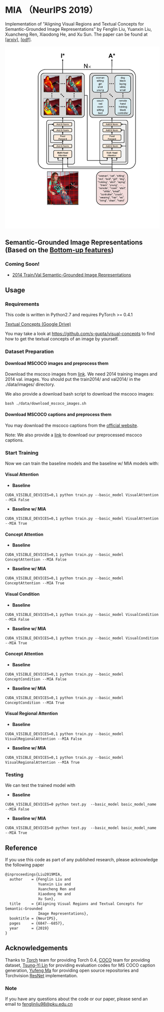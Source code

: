 # MIA （NeurIPS 2019）
Implementation of "Aligning Visual Regions and Textual Concepts for Semantic-Grounded Image Representations" by Fenglin Liu, Yuanxin Liu, Xuancheng Ren, Xiaodong He, and Xu Sun. The paper can be found at [[arxiv]](https://arxiv.org/abs/1905.06139),  [[pdf]](https://papers.nips.cc/paper/8909-aligning-visual-regions-and-textual-concepts-for-semantic-grounded-image-representations.pdf).

![Image text](https://github.com/fenglinliu98/MIA/blob/master/model.png)

## Semantic-Grounded Image Representations (Based on the  [Bottom-up features](https://github.com/peteanderson80/bottom-up-attention))
###  Coming Soon!
*  [2014 Train/Val Semantic-Grounded Image Representations](https://github.com/fenglinliu98/MIA)


## Usage

### Requirements
This code is written in Python2.7 and requires PyTorch >= 0.4.1

 [Textual Concepts (Google Drive)](https://drive.google.com/open?id=1jpSZbLXD1Ev3OC2t_NFFvxYo40UcnV7Q)
 
You may take a look at https://github.com/s-gupta/visual-concepts to find how to get the textual concepts of an image by yourself.

### Dataset Preparation
#### Download MSCOCO images and preprocess them
Download the mscoco images from  [link](http://mscoco.org/dataset/#download). We need 2014 training images and 2014 val. images. You should put the train2014/ and val2014/ in the ./data/images/ directory.

We also provide a download bash script to download the mscoco images:
```
bash ./data/download_mscoco_images.sh
```

#### Download MSCOCO captions and preprocess them
You may download the mscoco captions from the [official website](http://mscoco.org/dataset/#download).

Note: We also provide a [link](https://github.com/fenglinliu98/MIA) to download our preprocessed mscoco captions.

### Start Training
Now we can train the baseline models and the baseline w/ MIA models with: 

#### Visual Attention
* **Baseline**
```
CUDA_VISIBLE_DEVICES=0,1 python train.py --basic_model VisualAttention --MIA False
```
* **Baseline w/ MIA**
```
CUDA_VISIBLE_DEVICES=0,1 python train.py --basic_model VisualAttention --MIA True
```

#### Concept Attention
* **Baseline**
```
CUDA_VISIBLE_DEVICES=0,1 python train.py --basic_model ConceptAttention --MIA False
```
* **Baseline w/ MIA**
```
CUDA_VISIBLE_DEVICES=0,1 python train.py --basic_model ConceptAttention --MIA True
```

#### Visual Condition
* **Baseline**
```
CUDA_VISIBLE_DEVICES=0,1 python train.py --basic_model VisualCondition --MIA False
```
* **Baseline w/ MIA**
```
CUDA_VISIBLE_DEVICES=0,1 python train.py --basic_model VisualCondition --MIA True
```

#### Concept Attention
* **Baseline**
```
CUDA_VISIBLE_DEVICES=0,1 python train.py --basic_model ConceptCondition --MIA False
```
* **Baseline w/ MIA**
```
CUDA_VISIBLE_DEVICES=0,1 python train.py --basic_model ConceptCondition --MIA True
```

#### Visual Regional Attention
* **Baseline**
```
CUDA_VISIBLE_DEVICES=0,1 python train.py --basic_model VisualRegionalAttention --MIA False
```
* **Baseline w/ MIA**
```
CUDA_VISIBLE_DEVICES=0,1 python train.py --basic_model VisualRegionalAttention --MIA True
```

### Testing
We can test the trained model with 
* **Baseline**
```
CUDA_VISIBLE_DEVICES=0 python test.py  --basic_model basic_model_name --MIA False
```
* **Baseline w/ MIA**
```
CUDA_VISIBLE_DEVICES=0 python test.py  --basic_model basic_model_name --MIA True
```

## Reference
If you use this code as part of any published research, please acknowledge the following paper
```
@inproceedings{Liu2019MIA,
  author    = {Fenglin Liu and
               Yuanxin Liu and
               Xuancheng Ren and
               Xiaodong He and
               Xu Sun},
  title     = {Aligning Visual Regions and Textual Concepts for Semantic-Grounded
               Image Representations},
  booktitle = {NeurIPS},
  pages     = {6847--6857},
  year      = {2019}
}
```

## Acknowledgements

Thanks to [Torch](http://torch.ch/) team for providing Torch 0.4, [COCO](http://cocodataset.org/) team for providing dataset, [Tsung-Yi Lin](https://github.com/tylin/coco-caption) for providing evaluation codes for MS COCO caption generation, [Yufeng Ma](https://github.com/yufengm) for providing open source repositories and Torchvision [ResNet](https://github.com/pytorch/vision) implementation. 

### Note
If you have any questions about the code or our paper, please send an email to fenglinliu98@pku.edu.cn


